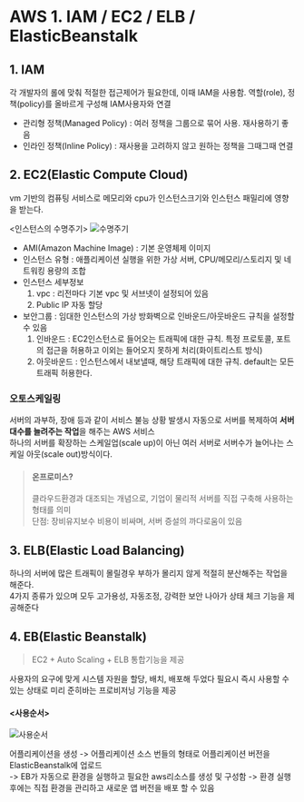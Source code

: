 # AWS 1. IAM / EC2 / ELB / ElasticBeanstalk

## 1. IAM
각 개발자의 롤에 맞춰 적절한 접근제어가 필요한데, 이때 IAM을 사용함.
역할(role), 정책(policy)를 올바르게 구성해 IAM사용자와 연결
- 관리형 정책(Managed Policy) : 여러 정책을 그룹으로 묶어 사용. 재사용하기 좋음
- 인라인 정책(Inline Policy) : 재사용을 고려하지 않고 원하는 정책을 그때그때 연결

## 2. EC2(Elastic Compute Cloud)
vm 기반의 컴퓨팅 서비스로 메모리와 cpu가 인스턴스크기와 인스턴스 패밀리에 영향을 받는다.

<인스턴스의 수명주기>
![수명주기](https://img1.daumcdn.net/thumb/R1280x0/?scode=mtistory2&fname=https%3A%2F%2Fblog.kakaocdn.net%2Fdn%2FcrLWuI%2FbtqWn2N7gkU%2FyUzAwp76ljqwqmEBjXFb0K%2Fimg.png)
- AMI(Amazon Machine Image) : 기본 운영체제 이미지 
- 인스턴스 유형  : 애플리케이션 실행을 위한 가상 서버, CPU/메모리/스토리지 및 네트워킹 용량의 조합
- 인스턴스 세부정보 
  1. vpc : 리전마다 기본 vpc 및 서브넷이 설정되어 있음
  2. Public IP 자동 할당
- 보안그룹 : 임대한 인스턴스의 가상 방화벽으로 인바운드/아웃바운드 규칙을 설정할 수 있음
  1.  인바운드 : EC2인스턴스로 들어오는 트래픽에 대한 규칙. 특정 프로토콜, 포트의 접근을 허용하고 이외는 들어오지 못하게 처리(화이트리스트 방식)
  2. 아웃바운드 : 인스턴스에서 내보낼때, 해당 트래픽에 대한 규칙. default는 모든트래픽 허용한다.

### 오토스케일링
서버의 과부하, 장애 등과 같이 서비스 불능 상황 발생시 자동으로 서버를 복제하여 **서버 대수를 늘려주는 작업**을 해주는 AWS 서비스<br>
하나의 서버를 확장하는 스케일업(scale up)이 아닌 여러 서버로 서버수가 늘어나는 스케일 아웃(scale out)방식이다.

> #### 온프로미스?
> 클라우드환경과 대조되는 개념으로, 기업이 물리적 서버를 직접 구축해 사용하는 형태를 의미
> <br> 단점: 장비유지보수 비용이 비싸며, 서버 증설의 까다로움이 있음


## 3. ELB(Elastic Load Balancing)
하나의 서버에 많은 트래픽이 몰릴경우 부하가 몰리지 않게 적절히 분산해주는 작업을 해준다.<br>
4가지 종류가 있으며 모두 고가용성, 자동조정, 강력한 보안 나아가 상태 체크 기능을 제공해준다

## 4. EB(Elastic Beanstalk)
> EC2 + Auto Scaling + ELB 통합기능을 제공

사용자의 요구에 맞게 시스템 자원을 할당, 배치, 배포해 두었다 필요시 즉시 사용할 수 있는 상태로 미리 준히바는 프로비저닝 기능을 제공<br>

#### <사용순서>
![사용순서](https://img1.daumcdn.net/thumb/R1280x0/?scode=mtistory2&fname=https%3A%2F%2Fblog.kakaocdn.net%2Fdn%2FcbHlIV%2FbtqVZS1t5ex%2FXwTFhBQbtrQejjQJ2dODxK%2Fimg.png)

어플리케이션을 생성 -> 어플리케이션 소스 번들의 형태로 어플리케이션 버전을 ElasticBeanstalk에 업로드<br> -> EB가 자동으로 환경을 실행하고 필요한 aws리소스를 생성 및 구성함 -> 환경 실행 후에는 직접 환경을 관리하고 새로운 앱 버전을 배포 할 수 있음
